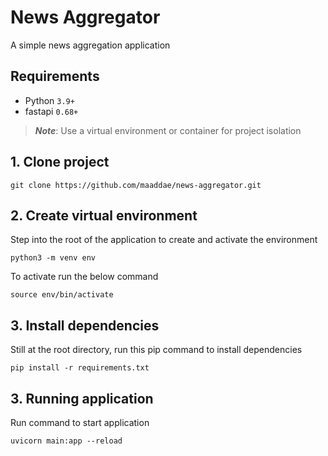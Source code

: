 # News Aggregator

A simple news aggregation application

Requirements
---

* Python `3.9+`
* fastapi `0.68+`



> ***Note***: Use a virtual environment or container for project isolation 

## 1. Clone project

 `git clone https://github.com/maaddae/news-aggregator.git`

## 2. Create virtual environment

Step into the root of the application to create and activate the environment

`python3 -m venv env`

To activate run the below command

`source env/bin/activate`

## 3. Install dependencies
Still at the root directory, run this pip command to install dependencies

`pip install -r requirements.txt`

## 3. Running application

Run command to start application

`uvicorn main:app --reload`
